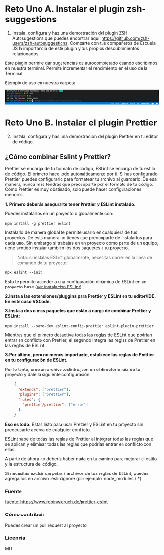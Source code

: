 # Reto Uno A. Instalar el plugin zsh-suggestions
1. Instala, configura y haz una demostración del plugin ZSH Autosugestions que puedes encontrar aquí: https://github.com/zsh-users/zsh-autosuggestions. Comparte con tus compañeros de Escuela JS la importancia de este plugin y tus propios descubrimientos relacionados.

Este plugin permite dar sugerencias de autocompletado cuando escribimos en nuestra terminal. Permite incrementar el rendimiento en el uso de la Terminal

Ejemplo de uso en nuestra carpeta:

![Screenshot](../img/zsh-suggestions.png)

# Reto Uno B. Instalar el plugin Prettier
2. Instala, configura y has una demostración del plugin Prettier en tu editor de código.

## **¿Cómo combinar Eslint y Prettier?**

Prettier se encarga de tu formato de código, ESLint se encarga de tu estilo de código. El primero hace todo automáticamente por ti. Si has configurado Prettier, puedes configurarlo para formatear tu archivo al guardarlo. De esa manera, nunca más tendrás que preocuparte por el formato de tu código. Como Prettier es muy obstinado, solo puede hacer configuraciones menores.

**1. Primero deberás asegurarte tener Prettier y ESLint instalado.**

Puedes instalarlos en un proyecto o globalmente con:

``
npm install -g prettier eslint
``

Instalarlo de manera global te permite usarlo en cualquiera de tus proyectos. De esta manera no tienes que preocuparte de instalarlos para cada uno. Sin embargo si trabajas en un proyecto como parte de un equipo, tiene sentido instalar también los dos paquetes a tu proyecto.

> Nota: si instalas ESLint globalmente, necesitas correr en la línea de comando de tu proyecto:

``
npx eslint --init
``

Esto te permite acceder a una configuración dinámica de ESLint en un proyecto base ([ver instalacion ESLint](https://github.com/gemeloportillo/platzi-escuela-de-javascript/blob/master/retos/Instalaci%C3%B3n-ESLint.txt))

**2.Instala las extensiones/pluggins para Prettier y ESLint en tu editor/IDE. En este caso VSCode.**

**3.Instala dos o mas paquetes que están a cargo de combinar Prettier y ESLint:**

``
    npm install --save-dev eslint-config-prettier eslint-plugin-prettier
``

Mientras que el primero desactiva todas las reglas de ESLint que podrían entrar en conflicto con Prettier, el segundo integra las reglas de Prettier en las reglas de ESLint.

**3.Por último, pero no menos importante, establece las reglas de Prettier en tu configuración de ESLint.** 

Por lo tanto, cree un archivo .eslintrc.json en el directorio raíz de tu proyecto y dale la siguiente configuración:

```json
    {
      "extends": ["prettier"],
      "plugins": ["prettier"],
      "rules": {
        "prettier/prettier": ["error"]
      },
    }
```


**Eso es todo.** Estas listo para usar Prettier y ESLint en tu proyecto sin preocuparte acerca de cualquier conflicto. 

ESLint sabe de todas las reglas de Prettier al integrar todas las reglas que se aplican y eliminar todas las reglas que podrían entrar en conflicto con ellas.

A partir de ahora no debería haber nada en tu camino para mejorar el estilo y la estructura del código.

Si necesitas excluir carpetas / archivos de tus reglas de ESLint, puedes agregarlos en archivo .eslintignore (por ejemplo, node_modules / *)

### Fuente

[fuente: https://www.robinwieruch.de/prettier-eslint ](https://www.robinwieruch.de/prettier-eslint)

### Cómo contribuir
Puedes crear un pull request al proyecto

### Licencia
MIT
